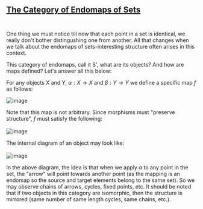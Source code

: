 ## <ins>The Category of Endomaps of Sets </ins> <br><br>

One thing we must notice till now that each point in a set is identical, we really don't bother distingushing one from another. All that changes when we talk about the endomaps of sets-interesting structure often arises in this context. <br>

This category of endomaps, call it S', what are its objects? And how are maps defined? Let's answer all this below:

For any objects X and Y, $\alpha: X \rightarrow X$ and $\beta: Y \rightarrow Y$ we define a specific map $f$ as follows:<br>

![image](https://github.com/Dynamix-IITM/Dhruv/assets/168696502/2fb62fe7-c8c3-46d0-92d6-1e3e0d010448) <br>

Note that this map is not arbitrary. Since morphisms must "preserve structure", $f$ must satisfy the following:<br><br>
![image](https://github.com/Dynamix-IITM/Dhruv/assets/168696502/c340d3ae-c683-47f3-b876-72e2a5727355) <br>

The internal diagram of an object may look like: <br><br>
![image](https://github.com/Dynamix-IITM/Dhruv/assets/168696502/6fc3b5b0-0929-4c14-b801-a697fc92f227) <br>

In the above diagram, the idea is that when we apply $\alpha$ to any point in the set, the "arrow" will point towards another point (as the mapping is an endomap so the source and target elements belong to the same set). So we may observe chains of arrows, cycles, fixed points, etc. It should be noted that if two objects in this category are isomorphic, then the structure is mirrored (same number of  same length cycles, same chains, etc.). 










